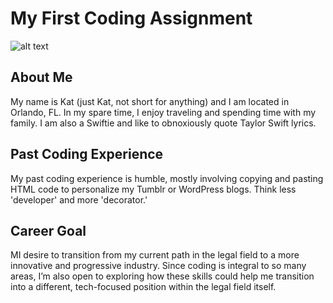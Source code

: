 # My First Coding Assignment
![alt text](https://i.pinimg.com/736x/e3/c2/dd/e3c2dde29e2dca71a65060b8f35a9301.jpg)
## About Me
My name is Kat (just Kat, not short for anything) and I am located in Orlando, FL. In my spare time, I enjoy traveling and spending time with my family. I am also a Swiftie and like to obnoxiously quote Taylor Swift lyrics. 
## Past Coding Experience
My past coding experience is humble, mostly involving copying and pasting HTML code to personalize my Tumblr or WordPress blogs. Think less 'developer' and more 'decorator.'
## Career Goal
MI desire to transition from my current path in the legal field to a more innovative and progressive industry. Since coding is integral to so many areas, I’m also open to exploring how these skills could help me transition into a different, tech-focused position within the legal field itself.